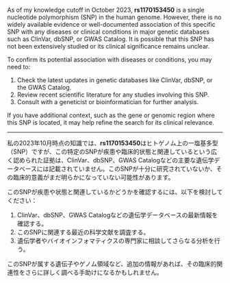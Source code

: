 As of my knowledge cutoff in October 2023, **rs1170153450** is a single nucleotide polymorphism (SNP) in the human genome. However, there is no widely available evidence or well-documented association of this specific SNP with any diseases or clinical conditions in major genetic databases such as ClinVar, dbSNP, or GWAS Catalog. It is possible that this SNP has not been extensively studied or its clinical significance remains unclear.

To confirm its potential association with diseases or conditions, you may need to:
1. Check the latest updates in genetic databases like ClinVar, dbSNP, or the GWAS Catalog.
2. Review recent scientific literature for any studies involving this SNP.
3. Consult with a geneticist or bioinformatician for further analysis.

If you have additional context, such as the gene or genomic region where this SNP is located, it may help refine the search for its clinical relevance.

---

私の2023年10月時点の知識では、**rs1170153450**はヒトゲノム上の一塩基多型（SNP）ですが、この特定のSNPが疾患や臨床的状態と関連しているという広く認められた証拠は、ClinVar、dbSNP、GWAS Catalogなどの主要な遺伝学データベースには記載されていません。このSNPが十分に研究されていないか、その臨床的意義がまだ明らかになっていない可能性があります。

このSNPが疾患や状態と関連しているかどうかを確認するには、以下を検討してください：
1. ClinVar、dbSNP、GWAS Catalogなどの遺伝学データベースの最新情報を確認する。
2. このSNPに関連する最近の科学文献を調査する。
3. 遺伝学者やバイオインフォマティクスの専門家に相談してさらなる分析を行う。

このSNPが属する遺伝子やゲノム領域など、追加の情報があれば、その臨床的関連性をさらに詳しく調べる手助けになるかもしれません。